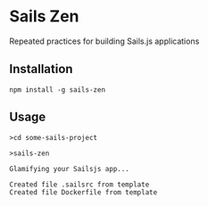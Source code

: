 # Sails Zen

Repeated practices for building Sails.js applications

## Installation

````
npm install -g sails-zen
````

## Usage

````
>cd some-sails-project

>sails-zen
````

````
Glamifying your Sailsjs app...

Created file .sailsrc from template
Created file Dockerfile from template
````

